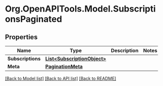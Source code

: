 # Org.OpenAPITools.Model.SubscriptionsPaginated

## Properties

Name | Type | Description | Notes
------------ | ------------- | ------------- | -------------
**Subscriptions** | [**List&lt;SubscriptionObject&gt;**](SubscriptionObject.md) |  | 
**Meta** | [**PaginationMeta**](PaginationMeta.md) |  | 

[[Back to Model list]](../README.md#documentation-for-models) [[Back to API list]](../README.md#documentation-for-api-endpoints) [[Back to README]](../README.md)

